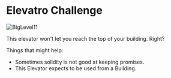 # Elevatro Challenge

![BigLevel11](https://user-images.githubusercontent.com/102038261/200005950-ecf79f46-5253-4dcc-ab27-3ac462346363.svg)

This elevator won't let you reach the top of your building. Right?

Things that might help:
* Sometimes solidity is not good at keeping promises.
* This Elevator expects to be used from a Building.
